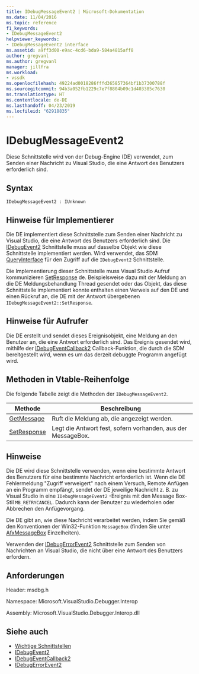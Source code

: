 ```yaml
---
title: IDebugMessageEvent2 | Microsoft-Dokumentation
ms.date: 11/04/2016
ms.topic: reference
f1_keywords:
- IDebugMessageEvent2
helpviewer_keywords:
- IDebugMessageEvent2 interface
ms.assetid: a9ff3d00-e9ac-4cd6-bda9-584a4815aff8
author: gregvanl
ms.author: gregvanl
manager: jillfra
ms.workload:
- vssdk
ms.openlocfilehash: 49224ad0018286fffd365857364bf1b37300788f
ms.sourcegitcommit: 94b3a052fb1229c7e7f8804b09c1d403385c7630
ms.translationtype: HT
ms.contentlocale: de-DE
ms.lasthandoff: 04/23/2019
ms.locfileid: "62918835"
---
```

# <a name="idebugmessageevent2"></a>IDebugMessageEvent2
Diese Schnittstelle wird von der Debug-Engine (DE) verwendet, zum Senden einer Nachricht zu Visual Studio, die eine Antwort des Benutzers erforderlich sind.

## <a name="syntax"></a>Syntax

```
IDebugMessageEvent2 : IUnknown
```

## <a name="notes-for-implementers"></a>Hinweise für Implementierer
 Die DE implementiert diese Schnittstelle zum Senden einer Nachricht zu Visual Studio, die eine Antwort des Benutzers erforderlich sind. Die [IDebugEvent2](../../../extensibility/debugger/reference/idebugevent2.md) Schnittstelle muss auf dasselbe Objekt wie diese Schnittstelle implementiert werden. Wird verwendet, das SDM [QueryInterface](/cpp/atl/queryinterface) für den Zugriff auf die `IDebugEvent2` Schnittstelle.

 Die Implementierung dieser Schnittstelle muss Visual Studio Aufruf kommunizieren [SetResponse](../../../extensibility/debugger/reference/idebugmessageevent2-setresponse.md) de. Beispielsweise dazu mit der Meldung an die DE Meldungsbehandlung Thread gesendet oder das Objekt, das diese Schnittstelle implementiert konnte enthalten einen Verweis auf den DE und einen Rückruf an, die DE mit der Antwort übergebenen `IDebugMessageEvent2::SetResponse`.

## <a name="notes-for-callers"></a>Hinweise für Aufrufer
 Die DE erstellt und sendet dieses Ereignisobjekt, eine Meldung an den Benutzer an, die eine Antwort erforderlich sind. Das Ereignis gesendet wird, mithilfe der [IDebugEventCallback2](../../../extensibility/debugger/reference/idebugeventcallback2.md) Callback-Funktion, die durch die SDM bereitgestellt wird, wenn es um das derzeit debuggte Programm angefügt wird.

## <a name="methods-in-vtable-order"></a>Methoden in Vtable-Reihenfolge
 Die folgende Tabelle zeigt die Methoden der `IDebugMessageEvent2`.

|Methode|Beschreibung|
|------------|-----------------|
|[GetMessage](../../../extensibility/debugger/reference/idebugmessageevent2-getmessage.md)|Ruft die Meldung ab, die angezeigt werden.|
|[SetResponse](../../../extensibility/debugger/reference/idebugmessageevent2-setresponse.md)|Legt die Antwort fest, sofern vorhanden, aus der MessageBox.|

## <a name="remarks"></a>Hinweise
 Die DE wird diese Schnittstelle verwenden, wenn eine bestimmte Antwort des Benutzers für eine bestimmte Nachricht erforderlich ist. Wenn die DE Fehlermeldung "Zugriff verweigert" nach einem Versuch, Remote Anfügen an ein Programm empfängt, sendet der DE jeweilige Nachricht z. B. zu Visual Studio in eine `IDebugMessageEvent2` -Ereignis mit den Message Box-Stil `MB_RETRYCANCEL`. Dadurch kann der Benutzer zu wiederholen oder Abbrechen den Anfügevorgang.

 Die DE gibt an, wie diese Nachricht verarbeitet werden, indem Sie gemäß den Konventionen der Win32-Funktion `MessageBox` (finden Sie unter [AfxMessageBox](/cpp/mfc/reference/cstring-formatting-and-message-box-display#afxmessagebox) Einzelheiten).

 Verwenden der [IDebugErrorEvent2](../../../extensibility/debugger/reference/idebugerrorevent2.md) Schnittstelle zum Senden von Nachrichten an Visual Studio, die nicht über eine Antwort des Benutzers erfordern.

## <a name="requirements"></a>Anforderungen
 Header: msdbg.h

 Namespace: Microsoft.VisualStudio.Debugger.Interop

 Assembly: Microsoft.VisualStudio.Debugger.Interop.dll

## <a name="see-also"></a>Siehe auch
- [Wichtige Schnittstellen](../../../extensibility/debugger/reference/core-interfaces.md)
- [IDebugEvent2](../../../extensibility/debugger/reference/idebugevent2.md)
- [IDebugEventCallback2](../../../extensibility/debugger/reference/idebugeventcallback2.md)
- [IDebugErrorEvent2](../../../extensibility/debugger/reference/idebugerrorevent2.md)